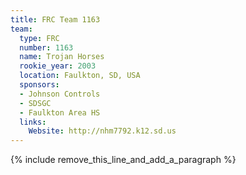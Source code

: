 ```yaml
---
title: FRC Team 1163
team:
  type: FRC
  number: 1163
  name: Trojan Horses
  rookie_year: 2003
  location: Faulkton, SD, USA
  sponsors:
  - Johnson Controls
  - SDSGC
  - Faulkton Area HS
  links:
    Website: http://nhm7792.k12.sd.us
---
```


{% include remove_this_line_and_add_a_paragraph %}